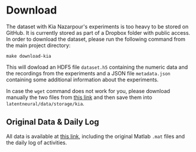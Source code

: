 # Download

The dataset with Kia Nazarpour's experiments is too heavy to be stored on GitHub. It is currently stored as part of a Dropbox folder with public access. In order to download the dataset, please run the following command from the main project directory:
```
make download-kia
```
This will dowload an HDF5 file ```dataset.h5``` containing the numeric data and the recordings from the experiments and a JSON file ```metadata.json``` containing some additional information about the experiments.

In case the ```wget``` command does not work for you, please download manually the two files from [this link](https://www.dropbox.com/sh/kapxztdx1161gco/AACVIn2CWgrw30ilRcW8Uepca?dl=0) and then save them into ```latentneural/data/storage/kia```.

## Original Data & Daily Log
All data is available at [this link](https://www.dropbox.com/sh/kapxztdx1161gco/AACVIn2CWgrw30ilRcW8Uepca?dl=0), including the original Matlab ```.mat``` files and the daily log of activities.